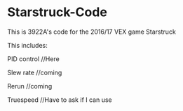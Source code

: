 # Starstruck-Code
This is 3922A's code for the 2016/17 VEX game Starstruck

This includes: 

PID control //Here

Slew rate //coming

Rerun //coming

Truespeed //Have to ask if I can use

